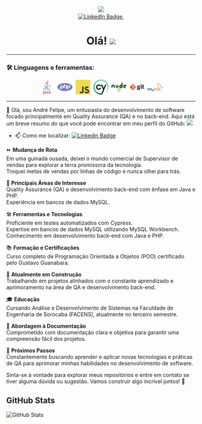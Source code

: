 <div id="header" align="center">
  <img src="https://media.giphy.com/media/M9gbBd9nbDrOTu1Mqx/giphy.gif" width="100"/>
</div>

<div id="badges" align="center">
  <a href="https://www.linkedin.com/in/andrefelipefer/">
    <img src="https://img.shields.io/badge/LinkedIn-blue?style=for-the-badge&logo=linkedin&logoColor=white" alt="LinkedIn Badge"/>
  </a>
  <img src="https://komarev.com/ghpvc/?username=AndreFelipefer&style=flat-square&color=blue" alt=""/>
  <h1>
    Olá!
    <img src="https://media.giphy.com/media/hvRJCLFzcasrR4ia7z/giphy.gif" width="30px"/>
  </h1>
</div>

---

### :hammer_and_wrench: Linguagens e ferramentas:

<div align="center">
  <img src="https://github.com/devicons/devicon/blob/master/icons/java/java-original-wordmark.svg" title="Java" alt="Java" width="40" height="40"/>&nbsp;
  <img src="https://github.com/devicons/devicon/blob/master/icons/php/php-plain.svg" title="PHP" alt="PHP" width="40" height="40"/>&nbsp;
  <img src="https://github.com/devicons/devicon/blob/master/icons/javascript/javascript-original.svg" title="JavaScript" alt="JavaScript" width="40" height="40"/>&nbsp;
  <img src="https://github.com/devicons/devicon/blob/master/icons/cypressio/cypressio-original.svg" title="Cypress" alt="Cypress" width="40" height="40"/>&nbsp;
  <img src="https://github.com/devicons/devicon/blob/master/icons/nodejs/nodejs-original-wordmark.svg" title="NodeJS" alt="NodeJS" width="40" height="40"/>&nbsp;
  <img src="https://github.com/devicons/devicon/blob/master/icons/git/git-original-wordmark.svg" title="Git" alt="Git" width="40" height="40"/>&nbsp;
  <img src="https://github.com/devicons/devicon/blob/master/icons/mysql/mysql-original-wordmark.svg" title="MySQL" alt="MySQL" width="40" height="40"/>
</div>

---

👋 Olá, sou André Felipe, um entusiasta do desenvolvimento de software focado principalmente em Quality Assurance (QA) e no back-end. Aqui está um breve resumo do que você pode encontrar em meu perfil do GitHub:
<img src="https://media.giphy.com/media/WUlplcMpOCEmTGBtBW/giphy.gif" width="30">

- :mailbox: Como me localizar: [![Linkedin Badge](https://img.shields.io/badge/-kakbar-blue?style=flat&logo=Linkedin&logoColor=white)](https://www.linkedin.com/in/andrefelipefer/)

⏩ **Mudança de Rota**  
Em uma guinada ousada, deixei o mundo comercial de Supervisor de vendas para explorar a terra promissora da tecnologia.  
Troquei metas de vendas por linhas de código e nunca olhei para trás.

🚀 **Principais Áreas de Interesse**  
Quality Assurance (QA) e desenvolvimento back-end com ênfase em Java e PHP.  
Experiência em bancos de dados MySQL.

🛠️ **Ferramentas e Tecnologias**  
Proficiente em testes automatizados com Cypress.  
Expertise em bancos de dados MySQL utilizando MySQL Workbench.  
Conhecimento em desenvolvimento back-end com Java e PHP.

📚 **Formação e Certificações**  
Curso completo de Programação Orientada a Objetos (POO) certificado pelo Gustavo Guanabara.

📖 **Atualmente em Construção**  
Trabalhando em projetos alinhados com o constante aprendizado e aprimoramento na área de QA e desenvolvimento back-end.

🎓 **Educação**  
Cursando Análise e Desenvolvimento de Sistemas na Faculdade de Engenharia de Sorocaba (FACENS), atualmente no terceiro semestre.

📝 **Abordagem à Documentação**  
Comprometido com documentação clara e objetiva para garantir uma compreensão fácil dos projetos.

🌱 **Próximos Passos**  
Constantemente buscando aprender e aplicar novas tecnologias e práticas de QA para aprimorar minhas habilidades no desenvolvimento de software.

Sinta-se à vontade para explorar meus repositórios e entre em contato se tiver alguma dúvida ou sugestão. Vamos construir algo incrível juntos! 🚀

## GitHub Stats
![GitHub Stats](https://github-readme-stats.vercel.app/api?username=AndreFelipefer&theme=graywhite)
